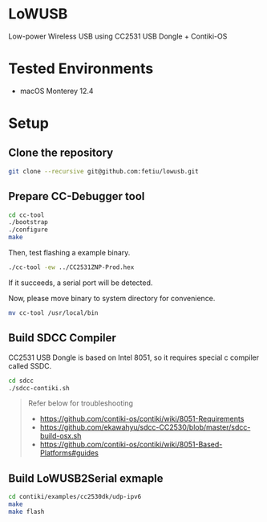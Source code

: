 # LoWUSB

Low-power Wireless USB using CC2531 USB Dongle + Contiki-OS

# Tested Environments

- macOS Monterey 12.4

# Setup

## Clone the repository

```sh
git clone --recursive git@github.com:fetiu/lowusb.git
```

## Prepare CC-Debugger tool

```sh
cd cc-tool
./bootstrap
./configure
make
```

Then, test flashing a example binary.

```sh
./cc-tool -ew ../CC2531ZNP-Prod.hex
```

If it succeeds, a serial port will be detected.

Now, please move binary to system directory for convenience.

```sh
mv cc-tool /usr/local/bin
```

## Build SDCC Compiler

CC2531 USB Dongle is based on Intel 8051, so it requires special c compiler called SSDC.

```sh
cd sdcc
./sdcc-contiki.sh
```

> Refer below for troubleshooting
> - https://github.com/contiki-os/contiki/wiki/8051-Requirements
> - https://github.com/ekawahyu/sdcc-CC2530/blob/master/sdcc-build-osx.sh
> - https://github.com/contiki-os/contiki/wiki/8051-Based-Platforms#guides

## Build LoWUSB2Serial exmaple

```sh
cd contiki/examples/cc2530dk/udp-ipv6
make
make flash
```
